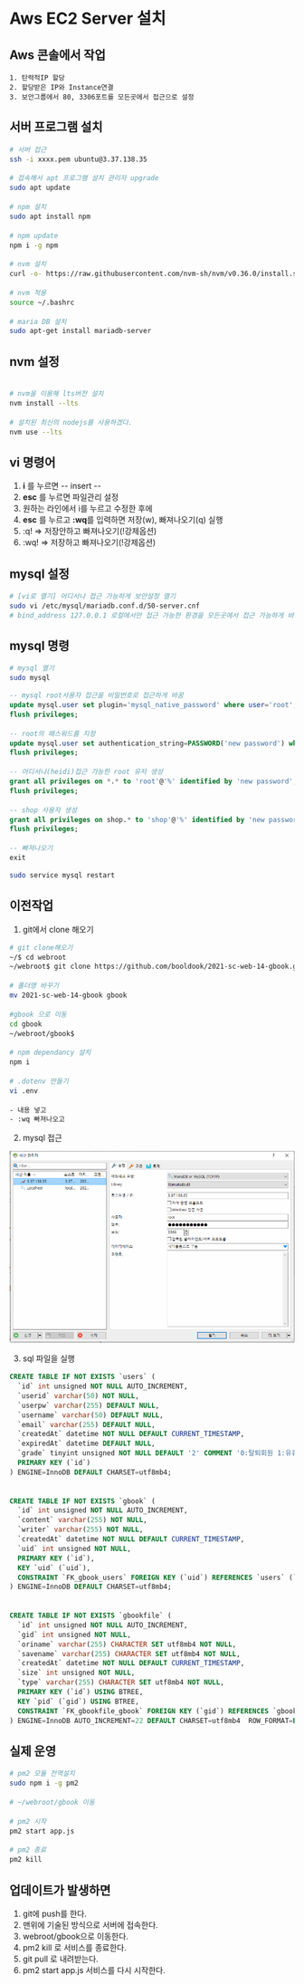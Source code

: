 # Aws EC2 Server 설치
## Aws 콘솔에서 작업
	1. 탄력적IP 할당
	2. 할당받은 IP와 Instance연결
	3. 보안그룹에서 80, 3306포트를 모든곳에서 접근으로 설정

## 서버 프로그램 설치
```bash
# 서버 접근
ssh -i xxxx.pem ubuntu@3.37.138.35

# 접속해서 apt 프로그램 설치 관리자 upgrade
sudo apt update

# npm 설치
sudo apt install npm

# npm update
npm i -g npm

# nvm 설치
curl -o- https://raw.githubusercontent.com/nvm-sh/nvm/v0.36.0/install.sh | bash

# nvm 적용
source ~/.bashrc

# maria DB 설치
sudo apt-get install mariadb-server
```

## nvm 설정
```bash

# nvm을 이용해 lts버전 설치
nvm install --lts

# 설치된 최신의 nodejs를 사용하겠다.
nvm use --lts

```
## vi 명령어
1. **i** 를 누르면 -- insert -- 
2. **esc** 를 누르면 파일관리 설정
3. 원하는 라인에서 i를 누르고 수정한 후에
4. **esc** 를 누르고 **:wq**를 입력하면 저장(w), 빠져나오기(q) 실행
5. :q! => 저장안하고 빠져나오기(!강제옵션)
6. :wq! => 저장하고 빠져나오기(!강제옵션)

## mysql 설정
```bash
# [vi로 열기] 어디서나 접근 가능하게 보안설정 열기
sudo vi /etc/mysql/mariadb.conf.d/50-server.cnf
# bind_address 127.0.0.1 로컬에서만 접근 가능한 환경을 모든곳에서 접근 가능하게 바꿈
```

## mysql 명령
```bash
# mysql 열기
sudo mysql
```

```sql
-- mysql root사용자 접근을 비밀번호로 접근하게 바꿈
update mysql.user set plugin='mysql_native_password' where user='root'; 
flush privileges;

-- root의 패스워드를 지정
update mysql.user set authentication_string=PASSWORD('new password') where user='root';
flush privileges;

-- 어디서나(heidi)접근 가능한 root 유저 생성
grant all privileges on *.* to 'root'@'%' identified by 'new password';
flush privileges;

-- shop 사용자 생성
grant all privileges on shop.* to 'shop'@'%' identified by 'new password';
flush privileges;

-- 빠져나오기
exit
```

```bash
sudo service mysql restart
```

## 이전작업
1. git에서 clone 해오기
```bash
# git clone해오기
~/$ cd webroot
~/webroot$ git clone https://github.com/booldook/2021-sc-web-14-gbook.git

# 폴더명 바꾸기
mv 2021-sc-web-14-gbook gbook

#gbook 으로 이동
cd gbook
~/webroot/gbook$

# npm dependancy 설치
npm i

# .dotenv 만들기
vi .env

- 내용 넣고
- :wq 빠져나오고
```

2. mysql 접근

![sql설정](./img/mysql.png)

3. sql 파일을 실행
```sql
CREATE TABLE IF NOT EXISTS `users` (
  `id` int unsigned NOT NULL AUTO_INCREMENT,
  `userid` varchar(50) NOT NULL,
  `userpw` varchar(255) DEFAULT NULL,
  `username` varchar(50) DEFAULT NULL,
  `email` varchar(255) DEFAULT NULL,
  `createdAt` datetime NOT NULL DEFAULT CURRENT_TIMESTAMP,
  `expiredAt` datetime DEFAULT NULL,
  `grade` tinyint unsigned NOT NULL DEFAULT '2' COMMENT '0:탈퇴회원 1:유휴회원 2:회원 3:우수 9:관리자',
  PRIMARY KEY (`id`)
) ENGINE=InnoDB DEFAULT CHARSET=utf8mb4;


CREATE TABLE IF NOT EXISTS `gbook` (
  `id` int unsigned NOT NULL AUTO_INCREMENT,
  `content` varchar(255) NOT NULL,
  `writer` varchar(255) NOT NULL,
  `createdAt` datetime NOT NULL DEFAULT CURRENT_TIMESTAMP,
  `uid` int unsigned NOT NULL,
  PRIMARY KEY (`id`),
  KEY `uid` (`uid`),
  CONSTRAINT `FK_gbook_users` FOREIGN KEY (`uid`) REFERENCES `users` (`id`) ON DELETE CASCADE ON UPDATE CASCADE
) ENGINE=InnoDB DEFAULT CHARSET=utf8mb4;


CREATE TABLE IF NOT EXISTS `gbookfile` (
  `id` int unsigned NOT NULL AUTO_INCREMENT,
  `gid` int unsigned NOT NULL,
  `oriname` varchar(255) CHARACTER SET utf8mb4 NOT NULL,
  `savename` varchar(255) CHARACTER SET utf8mb4 NOT NULL,
  `createdAt` datetime NOT NULL DEFAULT CURRENT_TIMESTAMP,
  `size` int unsigned NOT NULL,
  `type` varchar(255) CHARACTER SET utf8mb4 NOT NULL,
  PRIMARY KEY (`id`) USING BTREE,
  KEY `pid` (`gid`) USING BTREE,
  CONSTRAINT `FK_gbookfile_gbook` FOREIGN KEY (`gid`) REFERENCES `gbook` (`id`) ON DELETE CASCADE ON UPDATE CASCADE
) ENGINE=InnoDB AUTO_INCREMENT=22 DEFAULT CHARSET=utf8mb4  ROW_FORMAT=DYNAMIC;

```

## 실제 운영
```bash
# pm2 모듈 전역설치
sudo npm i -g pm2

# ~/webroot/gbook 이동

# pm2 시작
pm2 start app.js

# pm2 종료
pm2 kill
```
## 업데이트가 발생하면
1. git에 push를 한다.
2. 맨위에 기술된 방식으로 서버에 접속한다.
3. webroot/gbook으로 이동한다.
4. pm2 kill 로 서비스를 종료한다.
5. git pull 로 내려받는다.
6. pm2 start app.js 서비스를 다시 시작한다.
